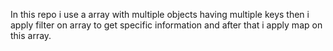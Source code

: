 In this repo i use a array with multiple objects having multiple keys then i apply filter on array to get specific information and after that i apply map on this array.

